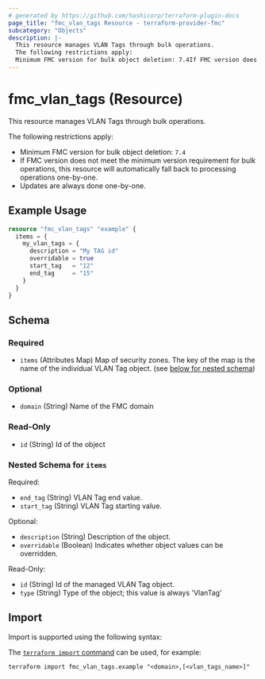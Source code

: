 ```yaml
---
# generated by https://github.com/hashicorp/terraform-plugin-docs
page_title: "fmc_vlan_tags Resource - terraform-provider-fmc"
subcategory: "Objects"
description: |-
  This resource manages VLAN Tags through bulk operations.
  The following restrictions apply:
  Minimum FMC version for bulk object deletion: 7.4If FMC version does not meet the minimum version requirement for bulk operations, this resource will automatically fall back to processing operations one-by-one.Updates are always done one-by-one.
---
```


# fmc_vlan_tags (Resource)

This resource manages VLAN Tags through bulk operations.

The following restrictions apply:
  - Minimum FMC version for bulk object deletion: `7.4`
  - If FMC version does not meet the minimum version requirement for bulk operations, this resource will automatically fall back to processing operations one-by-one.
  - Updates are always done one-by-one.

## Example Usage

```terraform
resource "fmc_vlan_tags" "example" {
  items = {
    my_vlan_tags = {
      description = "My TAG id"
      overridable = true
      start_tag   = "12"
      end_tag     = "15"
    }
  }
}
```

<!-- schema generated by tfplugindocs -->
## Schema

### Required

- `items` (Attributes Map) Map of security zones. The key of the map is the name of the individual VLAN Tag object. (see [below for nested schema](#nestedatt--items))

### Optional

- `domain` (String) Name of the FMC domain

### Read-Only

- `id` (String) Id of the object

<a id="nestedatt--items"></a>
### Nested Schema for `items`

Required:

- `end_tag` (String) VLAN Tag end value.
- `start_tag` (String) VLAN Tag starting value.

Optional:

- `description` (String) Description of the object.
- `overridable` (Boolean) Indicates whether object values can be overridden.

Read-Only:

- `id` (String) Id of the managed VLAN Tag object.
- `type` (String) Type of the object; this value is always 'VlanTag'

## Import

Import is supported using the following syntax:

The [`terraform import` command](https://developer.hashicorp.com/terraform/cli/commands/import) can be used, for example:

```shell
terraform import fmc_vlan_tags.example "<domain>,[<vlan_tags_name>]"
```
